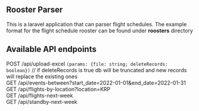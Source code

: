 ## Rooster Parser

This is a laravel application that can parser flight schedules. The example format for the flight schedule rooster can be found under <b>roosters</b> directory


## Available API endpoints

POST /api/upload-excel `(params: {file: string; deleteRecords: boolean})` // if deleteRecords is true db will be truncated and new records will replace the existing ones
<br/>
GET /api/events-between?start_date=2022-01-01&end_date=2022-01-31 <br />
GET /api/flights-by-location?location=KRP <br />
GET /api/flights-next-week <br />
GET /api/standby-next-week <br />
